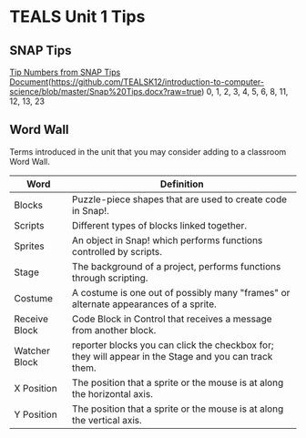 # TEALS Unit 1 Tips

## SNAP Tips
[Tip Numbers from SNAP Tips Document][](https://github.com/TEALSK12/introduction-to-computer-science/blob/master/Snap%20Tips.docx?raw=true) 0, 1, 2, 3, 4,  5, 6, 8, 11, 12, 13, 23

## Word Wall
Terms introduced in the unit that you may consider adding to a classroom Word Wall.

| Word     | Definition                                 |
| ------------- | --------------------------------------------- |
| Blocks     |  Puzzle-piece shapes that are used to create code in Snap!. | 
| Scripts     | Different types of blocks linked together. |
| Sprites     |  An object in Snap! which performs functions controlled by scripts. | 
| Stage     |  The background of a project, performs functions through scripting. | 
| Costume     |  A costume is one out of possibly many "frames" or alternate appearances of a sprite. | 
| Receive Block  | Code Block in Control that receives a message from another block. | 
| Watcher Block | reporter blocks you can click the checkbox for; they will appear in the Stage and you can track them. | 
| X Position     |  The position that a sprite or the mouse is at along the horizontal axis. | 
| Y Position     | The position that a sprite or the mouse is at along the vertical axis. | 


[Tip Numbers from SNAP Tips Document]: https://github.com/TEALSK12/introduction-to-computer-science/blob/master/Snap%20Tips.docx?raw=true
